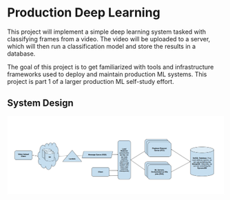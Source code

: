 # Production Deep Learning 

This project will implement a simple deep learning system tasked with classifying frames from a video. The video will be uploaded to a server, which will then run a classification model and store the results in a database. 

The goal of this project is to get familiarized with tools and infrastructure frameworks used to deploy and maintain production ML systems. This project is part 1 of a larger production ML self-study effort. 

## System Design 

![System Architecture Diagram](images/sys_design.png)

